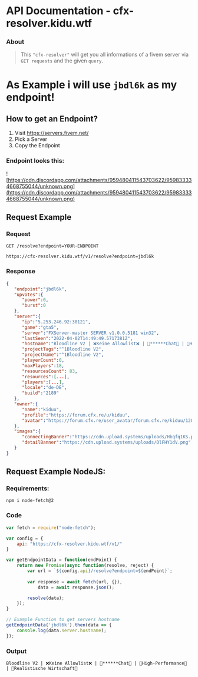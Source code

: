 # API Documentation - cfx-resolver.kidu.wtf
### About
> This `"cfx-resolver"` will get you all informations of a fivem server via `GET requests` and the given `query`.

# As Example i will use `jbdl6k` as my endpoint!

## How to get an Endpoint?
1. Visit https://servers.fivem.net/
2. Pick a Server
3. Copy the Endpoint
### Endpoint looks this:
![https://cdn.discordapp.com/attachments/959480411543703622/959833334668755044/unknown.png](https://cdn.discordapp.com/attachments/959480411543703622/959833334668755044/unknown.png)

## Request Example
### Request
`GET /resolve?endpoint=YOUR-ENDPOINT`
```
https://cfx-resolver.kidu.wtf/v1/resolve?endpoint=jbdl6k
```

### Response
```json
{
   "endpoint":"jbdl6k",
   "upvotes":{
      "power":0,
      "burst":0
   },
   "server":{
      "ip":"5.253.246.92:30121",
      "game":"gta5",
      "server":"FXServer-master SERVER v1.0.0.5181 win32",
      "lastSeen":"2022-04-02T14:49:49.5717381Z",
      "hostname":"Bloodline V2 | ❌Keine Allowlist❌ | 🎤******Chat🎤 | 🔧High-Performance🔧 | 💸Realistische Wirtschaft💸",
      "projectTags":"^1Bloodline V2",
      "projectName":"^1Bloodline V2",
      "playerCount":0,
      "maxPlayers":18,
      "resourcesCount": 83,
      "resources":[...],
      "players":[...],
      "locale":"de-DE",
      "build":"2189"
   },
   "owner":{
      "name":"kiduu",
      "profile":"https://forum.cfx.re/u/kiduu",
      "avatar":"https://forum.cfx.re/user_avatar/forum.cfx.re/kiduu/128/2015680_2.png"
   },
   "images":{
      "connectingBanner":"https://cdn.upload.systems/uploads/Hbqfq1KS.png",
      "detailBanner":"https://cdn.upload.systems/uploads/DlFHY1dV.png"
   }
}
```

## Request Example NodeJS:
### Requirements:
```
npm i node-fetch@2
```

### Code
```js
var fetch = require("node-fetch");

var config = {
    api: "https://cfx-resolver.kidu.wtf/v1/"
}

var getEndpointData = function(endPoint) {
    return new Promise(async function(resolve, reject) {
        var url = `${config.api}/resolve?endpoint=${endPoint}`;
        
        var response = await fetch(url, {}),
            data = await response.json();

        resolve(data);
    });
}

// Example Function to get servers hostname
getEndpointData('jbdl6k').then(data => {
    console.log(data.server.hostname);
});
```

### Output
```
Bloodline V2 | ❌Keine Allowlist❌ | 🎤******Chat🎤 | 🔧High-Performance🔧 | 💸Realistische Wirtschaft💸
```

